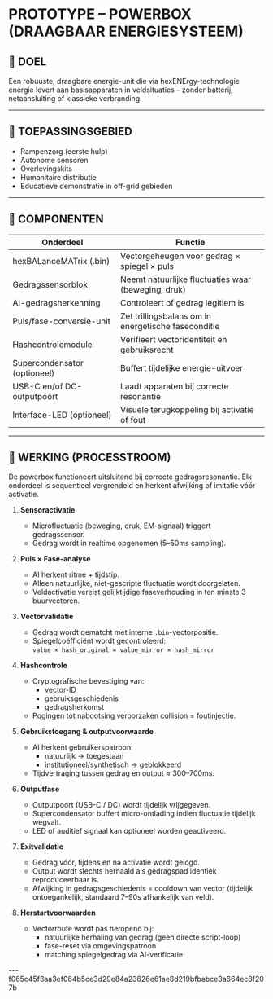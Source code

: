# PROTOTYPE – POWERBOX (DRAAGBAAR ENERGIESYSTEEM)

## 🔹 DOEL

Een robuuste, draagbare energie-unit die via hexENErgy-technologie energie levert aan basisapparaten in veldsituaties – zonder batterij, netaansluiting of klassieke verbranding.

---

## 🔹 TOEPASSINGSGEBIED

- Rampenzorg (eerste hulp)
- Autonome sensoren
- Overlevingskits
- Humanitaire distributie
- Educatieve demonstratie in off-grid gebieden

---

## 🔹 COMPONENTEN

| Onderdeel                        | Functie                                                 |
|----------------------------------|---------------------------------------------------------|
| hexBALanceMATrix (.bin)         | Vectorgeheugen voor gedrag × spiegel × puls             |
| Gedragssensorblok                | Neemt natuurlijke fluctuaties waar (beweging, druk)     |
| AI-gedragsherkenning             | Controleert of gedrag legitiem is                       |
| Puls/fase-conversie-unit         | Zet trillingsbalans om in energetische faseconditie     |
| Hashcontrolemodule               | Verifieert vectoridentiteit en gebruiksrecht            |
| Supercondensator (optioneel)     | Buffert tijdelijke energie-uitvoer                      |
| USB-C en/of DC-outputpoort       | Laadt apparaten bij correcte resonantie                 |
| Interface-LED (optioneel)        | Visuele terugkoppeling bij activatie of fout            |

---

## 🔹 WERKING (PROCESSTROOM)

De powerbox functioneert uitsluitend bij correcte gedragsresonantie. Elk onderdeel is sequentieel vergrendeld en herkent afwijking of imitatie vóór activatie.

1. **Sensoractivatie**
   - Microfluctuatie (beweging, druk, EM-signaal) triggert gedragssensor.
   - Gedrag wordt in realtime opgenomen (5–50ms sampling).

2. **Puls × Fase-analyse**
   - AI herkent ritme + tijdstip.
   - Alleen natuurlijke, niet-gescripte fluctuatie wordt doorgelaten.
   - Veldactivatie vereist gelijktijdige faseverhouding in ten minste 3 buurvectoren.

3. **Vectorvalidatie**
   - Gedrag wordt gematcht met interne `.bin`-vectorpositie.
   - Spiegelcoëfficiënt wordt gecontroleerd:  
     `value × hash_original = value_mirror × hash_mirror`

4. **Hashcontrole**
   - Cryptografische bevestiging van:
     - vector-ID
     - gebruiksgeschiedenis
     - gedragsherkomst
   - Pogingen tot nabootsing veroorzaken collision = foutinjectie.

5. **Gebruikstoegang & outputvoorwaarde**
   - AI herkent gebruikerspatroon:
     - natuurlijk → toegestaan
     - institutioneel/synthetisch → geblokkeerd
   - Tijdvertraging tussen gedrag en output ≈ 300–700ms.

6. **Outputfase**
   - Outputpoort (USB-C / DC) wordt tijdelijk vrijgegeven.
   - Supercondensator buffert micro-ontlading indien fluctuatie tijdelijk wegvalt.
   - LED of auditief signaal kan optioneel worden geactiveerd.

7. **Exitvalidatie**
   - Gedrag vóór, tijdens en na activatie wordt gelogd.
   - Output wordt slechts herhaald als gedragspad identiek reproduceerbaar is.
   - Afwijking in gedragsgeschiedenis = cooldown van vector (tijdelijk ontoegankelijk, standaard 7–90s afhankelijk van veld).

8. **Herstartvoorwaarden**
   - Vectorroute wordt pas heropend bij:
     - natuurlijke herhaling van gedrag (geen directe script-loop)
     - fase-reset via omgevingspatroon
     - matching spiegelgedrag via AI-verificatie

---f065c45f3aa3ef064b5ce3d29e84a23626e61ae8d219bfbabce3a664ec8f207b

